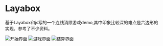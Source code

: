 # Layabox
基于Layabox和js写的一个连线消除游戏demo,其中印象比较深的难点是六边形的实现，参考了不少资料。

![开始界面](https://raw.githubusercontent.com/IT-Highmore/layabox/master/display/home.png)
![游戏界面](https://raw.githubusercontent.com/IT-Highmore/layabox/master/display/content.png)
![结算界面](https://raw.githubusercontent.com/IT-Highmore/layabox/master/display/end.png)
